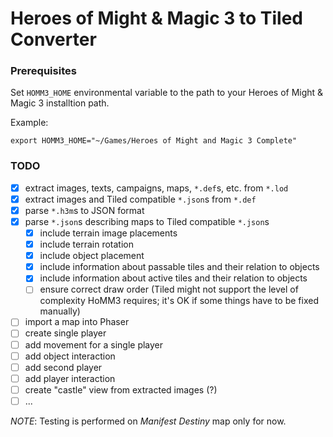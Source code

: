 # Heroes of Might & Magic 3 to Tiled Converter

### Prerequisites

Set `HOMM3_HOME` environmental variable to the path to your Heroes of Might & Magic 3 installtion path.

Example:
```
export HOMM3_HOME="~/Games/Heroes of Might and Magic 3 Complete"
```

### TODO

- [x] extract images, texts, campaigns, maps, `*.def`s, etc. from `*.lod`
- [x] extract images and Tiled compatible `*.json`s from `*.def`
- [x] parse `*.h3m`s to JSON format
- [x] parse `*.json`s describing maps to Tiled compatible `*.json`s
  - [x] include terrain image placements
  - [x] include terrain rotation
  - [x] include object placement
  - [x] include information about passable tiles and their relation to objects
  - [x] include information about active tiles and their relation to objects
  - [ ] ensure correct draw order (Tiled might not support the level of complexity HoMM3 requires; it's OK if some things have to be fixed manually)
- [ ] import a map into Phaser
- [ ] create single player
- [ ] add movement for a single player
- [ ] add object interaction
- [ ] add second player
- [ ] add player interaction
- [ ] create "castle" view from extracted images (?)
- [ ] ...

*NOTE*: Testing is performed on *Manifest Destiny* map only for now.